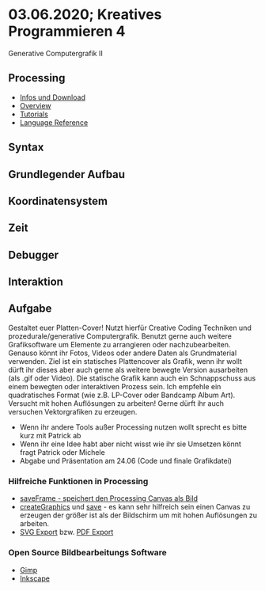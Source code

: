 # 03.06.2020; Kreatives Programmieren 4

Generative Computergrafik II

## Processing
* [Infos und Download](https://processing.org/)
* [Overview](https://processing.org/overview/)
* [Tutorials](https://processing.org/tutorials/)
* [Language Reference](https://processing.org/reference/)

## Syntax

## Grundlegender Aufbau

## Koordinatensystem

## Zeit

## Debugger

## Interaktion

## Aufgabe

Gestaltet euer Platten-Cover! Nutzt hierfür Creative Coding Techniken und prozedurale/generative Computergrafik. Benutzt gerne auch weitere Grafiksoftware um Elemente zu arrangieren oder nachzubearbeiten. Genauso könnt ihr Fotos, Videos oder andere Daten als Grundmaterial verwenden. Ziel ist ein statisches Plattencover als Grafik, wenn ihr wollt dürft ihr dieses aber auch gerne als weitere bewegte Version ausarbeiten (als .gif oder Video). Die statische Grafik kann auch ein Schnappschuss aus einem bewegten oder interaktiven Prozess sein. Ich empfehle ein quadratisches Format (wie z.B. LP-Cover oder Bandcamp Album Art). Versucht mit hohen Auflösungen zu arbeiten! Gerne dürft ihr auch versuchen Vektorgrafiken zu erzeugen.

* Wenn ihr andere Tools außer Processing nutzen wollt sprecht es bitte kurz mit Patrick ab
* Wenn ihr eine Idee habt aber nicht wisst wie ihr sie Umsetzen könnt fragt Patrick oder Michele
* Abgabe und Präsentation am 24.06 (Code und finale Grafikdatei)

### Hilfreiche Funktionen in Processing

* [saveFrame - speichert den Processing Canvas als Bild](https://processing.org/reference/saveFrame_.html)
* [createGraphics](https://processing.org/reference/createGraphics_.html) und [save](https://processing.org/reference/save_.html) - es kann sehr hilfreich sein einen Canvas zu erzeugen der größer ist als der Bildschirm um mit hohen Auflösungen zu arbeiten.
* [SVG Export](https://processing.org/reference/libraries/svg/index.html) bzw. [PDF Export](https://processing.org/reference/libraries/pdf/index.html)

### Open Source Bildbearbeitungs Software

* [Gimp](https://www.gimp.org/)
* [Inkscape](https://inkscape.org/de/)